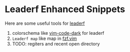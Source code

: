 # Leaderf Enhanced Snippets

Here are some useful tools for [leaderf](https://github.com/Yggdroot/LeaderF)
1. colorschema like [vim-code-dark](https://github.com/tomasiser/vim-code-dark.git) for leaderf
2. `Leaderf map` like map in [fzf.vim](https://github.com/junegunn/fzf.vim.git)
3. TODO: regiters and recent open directory
